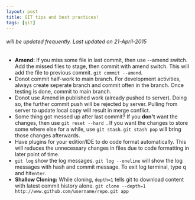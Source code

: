 ```yaml
---
layout: post
title: GIT tips and best practices!
tags: [git]
---
```


###### will be updated frequently. Last updated on 21-April-2015

* **Amend:** If you miss some file in last commit, then use  --amend switch.  Add the missed files to stage, then  commit with amend switch.   This will add the file to previous commit.  `git commit --amend`.
* Donot commit half-work to main branch.  For development activities, always create seperate branch and commit often in the branch. Once testing is done, commit to main branch. 
* Donot use Amend in published work (already pushed to server).  Doing so, the further commit push will be rejected by server.  Pulling from server to update local copy will result in merge conflict. 
* Some thing got messed up after last commit?  If you **don't** want  the changes, then use `git reset --hard `.   If you want the changes to store some where else for a while, use  `git stash`.  `git stash pop` will bring those changes afterwards.
* Have plugins for your editior/IDE to do code format automatically. This will reduces the unnecessary changes in files due to code formatting in later point of time.
* `git log` show the log messages.  `git log --oneline` will show the log messages with hash and commit message.  To  exit log terminal, type <kbd>q</kbd> and hit`enter`.
* **Shallow Cloning:** While cloning, `depth=1`  tells git to download  content with latest commit history alone.   `git clone --depth=1 http://www.github.com/username/repo.git app`